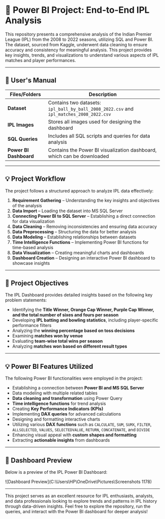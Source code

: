 # 🏏 Power BI Project: End-to-End IPL Analysis

This repository presents a comprehensive analysis of the Indian Premier League (IPL) from the 2008 to 2022 seasons, utilizing SQL and Power BI. The dataset, sourced from Kaggle, underwent data cleaning to ensure accuracy and consistency for meaningful analysis. This project provides key insights, trends, and visualizations to understand various aspects of IPL matches and player performances.

---

## 📝 User's Manual

| **Files/Folders**      | **Description**                                                                         |
| ---------------------- | --------------------------------------------------------------------------------------- |
| **Dataset**            | Contains two datasets: `ipl_ball_by_ball_2008_2022.csv` and `ipl_matches_2008_2022.csv` |
| **IPL Images**         | Stores all images used for designing the dashboard                                      |
| **SQL Queries**        | Includes all SQL scripts and queries for data analysis                                  |
| **Power BI Dashboard** | Contains the Power BI visualization dashboard, which can be downloaded                  |

---

## 💡 Project Workflow

The project follows a structured approach to analyze IPL data effectively:

1. **Requirement Gathering** – Understanding the key insights and objectives of the analysis
2. **Data Import** – Loading the dataset into MS SQL Server
3. **Connecting Power BI to SQL Server** – Establishing a direct connection for data visualization
4. **Data Cleaning** – Removing inconsistencies and ensuring data accuracy
5. **Data Preprocessing** – Structuring the data for better analysis
6. **Data Modeling** – Establishing relationships between datasets
7. **Time Intelligence Functions** – Implementing Power BI functions for time-based analysis
8. **Data Visualization** – Creating meaningful charts and dashboards
9. **Dashboard Creation** – Designing an interactive Power BI dashboard to showcase insights

---

## 🎯 Project Objectives

The IPL Dashboard provides detailed insights based on the following key problem statements:

- Identifying the **Title Winner, Orange Cap Winner, Purple Cap Winner, and the total number of sixes and fours per season**
- Developing **IPL batting and bowling statistics**, including player-specific performance filters
- Analyzing the **winning percentage based on toss decisions**
- Examining **matches won by venue**
- Evaluating **team-wise total wins per season**
- Analyzing **matches won based on different result types**

---

## 💡 Power BI Features Utilized

The following Power BI functionalities were employed in the project:

- Establishing a connection between **Power BI and MS SQL Server**
- Data modeling with multiple related tables
- **Data cleaning and transformation** using Power Query
- **Time intelligence functions** for trend analysis
- Creating **Key Performance Indicators (KPIs)**
- Implementing **DAX queries** for advanced calculations
- Designing and formatting interactive charts
- Utilizing various **DAX functions** such as `CALCULATE`, `SUM`, `SUMX`, `FILTER`, `ALLSELECTED`, `VALUES`, `SELECTEDVALUE`, `RETURN`, `CONCATENATE`, and `DIVIDE`
- Enhancing visual appeal with **custom shapes and formatting**
- Extracting **actionable insights** from dashboards

---

## 🎨 Dashboard Preview

Below is a preview of the IPL Power BI Dashboard:


![Dashboard Preview](C:\Users\HP\OneDrive\Pictures\Screenshots 1178)

---

This project serves as an excellent resource for IPL enthusiasts, analysts, and data professionals looking to explore trends and patterns in IPL history through data-driven insights. Feel free to explore the repository, run the queries, and interact with the Power BI dashboard for deeper analysis!

